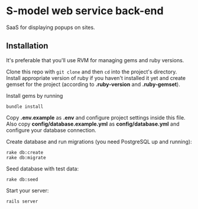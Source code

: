 # S-model web service back-end

SaaS for displaying popups on sites.

## Installation

It's preferable that you'll use RVM for managing gems and ruby versions.

Clone this repo with `git clone` and then `cd` into the project's directory.
Install appropriate version of ruby if you haven't installed it yet and create gemset for the project (according to **.ruby-version** and **.ruby-gemset**).

Install gems by running

    bundle install

Copy **.env.example** as **.env** and configure project settings inside this file.
Also copy **config/database.example.yml** as **config/database.yml** and configure your database connection.


Create database and run migrations (you need PostgreSQL up and running):

    rake db:create
    rake db:migrate

Seed database with test data:

    rake db:seed

Start your server:

    rails server
